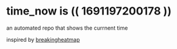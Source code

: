 # time_now is (( 1691197200178 ))

an automated repo that shows the currnent time

inspired by [breakingheatmap](https://github.com/breakingheatmap/breakingheatmap)